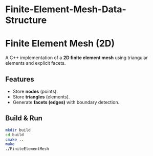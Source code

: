 # Finite-Element-Mesh-Data-Structure

# Finite Element Mesh (2D)

A C++ implementation of a **2D finite element mesh** using triangular elements and explicit facets.

## Features
- Store **nodes** (points).
- Store **triangles** (elements).
- Generate **facets (edges)** with boundary detection.

## Build & Run
```bash
mkdir build
cd build
cmake ..
make
./FiniteElementMesh
